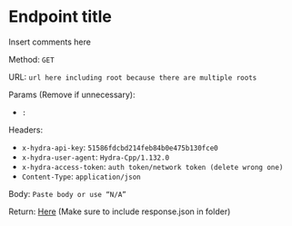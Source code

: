 # Endpoint title

Insert comments here

Method: `GET`

URL: `url here including root because there are multiple roots`

Params (Remove if unnecessary):

 - ``: ``
 
Headers:

 - `x-hydra-api-key`: `51586fdcbd214feb84b0e475b130fce0`
 - `x-hydra-user-agent`: `Hydra-Cpp/1.132.0`
 - `x-hydra-access-token`: `auth token/network token (delete wrong one)`
 - `Content-Type`: `application/json`

Body: `Paste body or use “N/A”`

Return: [Here](response.json) (Make sure to include response.json in folder)